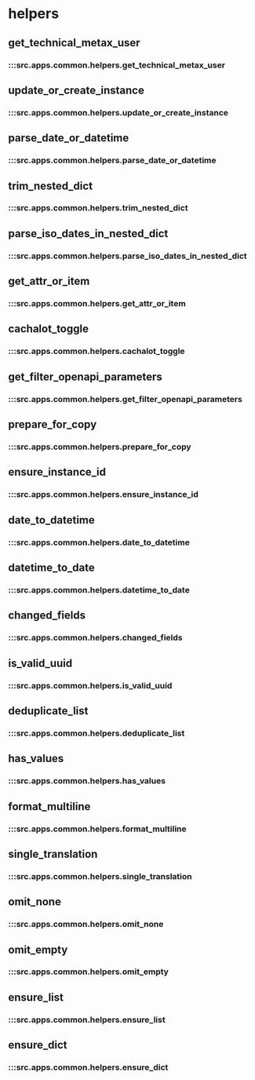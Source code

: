 # helpers

## get_technical_metax_user

### :::src.apps.common.helpers.get_technical_metax_user

## update_or_create_instance

### :::src.apps.common.helpers.update_or_create_instance

## parse_date_or_datetime

### :::src.apps.common.helpers.parse_date_or_datetime

## trim_nested_dict

### :::src.apps.common.helpers.trim_nested_dict

## parse_iso_dates_in_nested_dict

### :::src.apps.common.helpers.parse_iso_dates_in_nested_dict

## get_attr_or_item

### :::src.apps.common.helpers.get_attr_or_item

## cachalot_toggle

### :::src.apps.common.helpers.cachalot_toggle

## get_filter_openapi_parameters

### :::src.apps.common.helpers.get_filter_openapi_parameters

## prepare_for_copy

### :::src.apps.common.helpers.prepare_for_copy

## ensure_instance_id

### :::src.apps.common.helpers.ensure_instance_id

## date_to_datetime

### :::src.apps.common.helpers.date_to_datetime

## datetime_to_date

### :::src.apps.common.helpers.datetime_to_date

## changed_fields

### :::src.apps.common.helpers.changed_fields

## is_valid_uuid

### :::src.apps.common.helpers.is_valid_uuid

## deduplicate_list

### :::src.apps.common.helpers.deduplicate_list

## has_values

### :::src.apps.common.helpers.has_values

## format_multiline

### :::src.apps.common.helpers.format_multiline

## single_translation

### :::src.apps.common.helpers.single_translation

## omit_none

### :::src.apps.common.helpers.omit_none

## omit_empty

### :::src.apps.common.helpers.omit_empty

## ensure_list

### :::src.apps.common.helpers.ensure_list

## ensure_dict

### :::src.apps.common.helpers.ensure_dict

